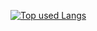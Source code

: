 [![Top used Langs](https://github-readme-stats.vercel.app/api/top-langs/?username=Hibi-10000&layout=compact&theme=tokyonight)](https://github.com/Hibi-10000/)
